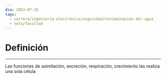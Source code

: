 ```yaml
---
dia: 2023-07-15
tags:
  - carrera/ingeniería-electrónica/seguridad/Contaminación-del-agua
  - nota/facultad
---
```

# Definición
---
Las funciones de asimilación, excreción, respiración, crecimiento las realiza una sola célula
